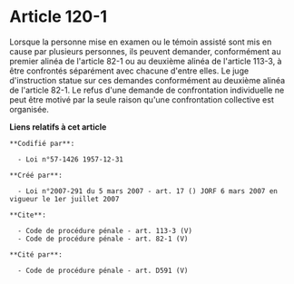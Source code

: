 # Article 120-1

Lorsque la personne mise en examen ou le témoin assisté sont mis en cause par plusieurs personnes, ils peuvent demander,
conformément au premier alinéa de l'article 82-1 ou au deuxième alinéa de l'article 113-3, à être confrontés séparément avec
chacune d'entre elles. Le juge d'instruction statue sur ces demandes conformément au deuxième alinéa de l'article 82-1. Le
refus d'une demande de confrontation individuelle ne peut être motivé par la seule raison qu'une confrontation collective est
organisée.

**Liens relatifs à cet article**

	**Codifié par**:

	  - Loi n°57-1426 1957-12-31

	**Créé par**:

	  - Loi n°2007-291 du 5 mars 2007 - art. 17 () JORF 6 mars 2007 en vigueur le 1er juillet 2007

	**Cite**:

	  - Code de procédure pénale - art. 113-3 (V)
	  - Code de procédure pénale - art. 82-1 (V)

	**Cité par**:

	  - Code de procédure pénale - art. D591 (V)
